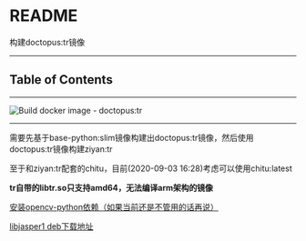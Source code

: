 # README

构建doctopus:tr镜像

---

## Table of Contents

<!-- vim-markdown-toc GFM -->

<!-- vim-markdown-toc -->

---

![Build docker image - doctopus:tr](https://github.com/YHYJ/MyDockerfile/workflows/Build%20docker%20image%20-%20doctopus:tr/badge.svg?branch=doctopus_tr)

---

需要先基于base-python:slim镜像构建出doctopus:tr镜像，然后使用doctopus:tr镜像构建ziyan:tr

至于和ziyan:tr配套的chitu，目前(2020-09-03 16:28)考虑可以使用chitu:latest

**tr自带的libtr.so只支持amd64，无法编译arm架构的镜像**

[安装opencv-python依赖（如果当前还是不管用的话再说）](https://blog.piwheels.org/new-opencv-builds)

[libjasper1 deb下载地址](http://security-cdn.debian.org/debian-security/pool/updates/main/j/jasper)

